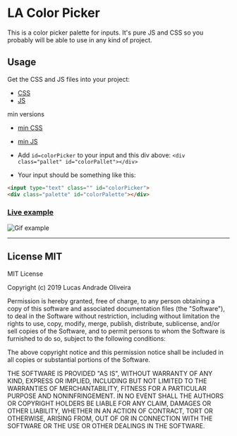 # LA Color Picker
This is a color picker palette for inputs.
It's pure JS and CSS so you probably will be able to use in any kind of project.

## Usage
Get the CSS and JS files into your project:
 - [CSS](https://raw.githubusercontent.com/LucasAndrad/la-color-picker/master/la_color_picker.css)
 - [JS](https://raw.githubusercontent.com/LucasAndrad/la-color-picker/master/la_color_picker.js)

min versions

 - [min CSS](https://raw.githubusercontent.com/LucasAndrad/la-color-picker/master/la_color_picker.min.css)
 - [min JS](https://raw.githubusercontent.com/LucasAndrad/la-color-picker/master/la_color_picker.min.js)


 - Add `id=colorPicker` to your input and this div above: `<div class="pallet" id="colorPallet"></div>`
 - Your input should be something like this:

```html
<input type="text" class="" id="colorPicker">
<div class="palette" id="colorPalette"></div>
```

### [Live example](https://codepen.io/lucasandrade/pen/zQRRGK)

![Gif example](https://media.giphy.com/media/Kb5l326c4XRTDtchvp/giphy.gif)

---

## License MIT

MIT License

Copyright (c) 2019 Lucas Andrade Oliveira

Permission is hereby granted, free of charge, to any person obtaining a copy
of this software and associated documentation files (the "Software"), to deal
in the Software without restriction, including without limitation the rights
to use, copy, modify, merge, publish, distribute, sublicense, and/or sell
copies of the Software, and to permit persons to whom the Software is
furnished to do so, subject to the following conditions:

The above copyright notice and this permission notice shall be included in all
copies or substantial portions of the Software.

THE SOFTWARE IS PROVIDED "AS IS", WITHOUT WARRANTY OF ANY KIND, EXPRESS OR
IMPLIED, INCLUDING BUT NOT LIMITED TO THE WARRANTIES OF MERCHANTABILITY,
FITNESS FOR A PARTICULAR PURPOSE AND NONINFRINGEMENT. IN NO EVENT SHALL THE
AUTHORS OR COPYRIGHT HOLDERS BE LIABLE FOR ANY CLAIM, DAMAGES OR OTHER
LIABILITY, WHETHER IN AN ACTION OF CONTRACT, TORT OR OTHERWISE, ARISING FROM,
OUT OF OR IN CONNECTION WITH THE SOFTWARE OR THE USE OR OTHER DEALINGS IN THE
SOFTWARE.
